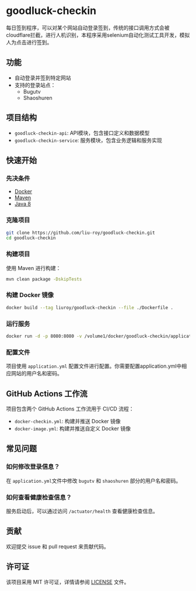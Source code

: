 
# goodluck-checkin
每日签到程序，可以对某个网站自动登录签到，传统的接口调用方式会被cloudflare拦截，进行人机识别，本程序采用selenium自动化测试工具开发，模拟人为点击进行签到。

## 功能

- 自动登录并签到特定网站
- 支持的登录站点：
  - Bugutv
  - Shaoshuren

## 项目结构

- `goodluck-checkin-api`: API模块，包含接口定义和数据模型
- `goodluck-checkin-service`: 服务模块，包含业务逻辑和服务实现

## 快速开始

### 先决条件

- [Docker](https://docs.docker.com/get-docker/)
- [Maven](https://maven.apache.org/install.html)
- [Java 8](https://adoptopenjdk.net/)

### 克隆项目

```bash
git clone https://github.com/liu-roy/goodluck-checkin.git
cd goodluck-checkin
```

### 构建项目

使用 Maven 进行构建：

```bash
mvn clean package -DskipTests
```

### 构建 Docker 镜像

```bash
docker build --tag liuroy/goodluck-checkin --file ./Dockerfile .
```

### 运行服务

```bash
docker run -d -p 8080:8080 -v /volume1/docker/goodluck-checkin/application.yml:/deployments/application.yml -e JAVA_OPTIONS="-Dspring.config.location=/deployments/application.yml" liuroy/goodluck-checkin
```

### 配置文件

项目使用 `application.yml`  配置文件进行配置。你需要配置application.yml中相应网站的用户名和密码。

## GitHub Actions 工作流

项目包含两个 GitHub Actions 工作流用于 CI/CD 流程：

- `docker-checkin.yml`: 构建并推送 Docker 镜像
- `docker-image.yml`: 构建并推送自定义 Docker 镜像

## 常见问题

### 如何修改登录信息？

在 `application.yml`文件中修改 `bugutv` 和 `shaoshuren` 部分的用户名和密码。

### 如何查看健康检查信息？

服务启动后，可以通过访问 `/actuator/health` 查看健康检查信息。

## 贡献

欢迎提交 issue 和 pull request 来贡献代码。

## 许可证

该项目采用 MIT 许可证，详情请参阅 [LICENSE](LICENSE) 文件。
```

